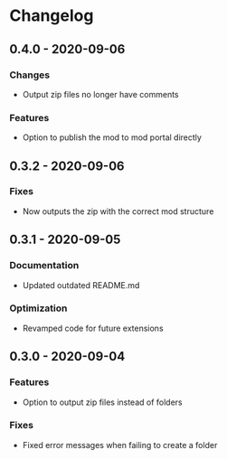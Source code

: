 # Changelog

## 0.4.0 - 2020-09-06

### Changes
- Output zip files no longer have comments

### Features
- Option to publish the mod to mod portal directly


## 0.3.2 - 2020-09-06

### Fixes
- Now outputs the zip with the correct mod structure


## 0.3.1 - 2020-09-05

### Documentation
- Updated outdated README.md

### Optimization
- Revamped code for future extensions


## 0.3.0 - 2020-09-04

### Features
- Option to output zip files instead of folders

### Fixes
- Fixed error messages when failing to create a folder
